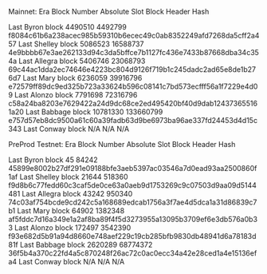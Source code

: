 Mainnet: Era Block Number Absolute Slot Block Header Hash

Last Byron block	4490510 	 4492799    f8084c61b6a238acec985b59310b6ecec49c0ab8352249afd7268da5cff2a457 
Last Shelley block	5086523 	 16588737   4e9bbbb67e3ae262133d94c3da5bffce7b1127fc436e7433b87668dba34c354a 
Last Allegra block	5406746 	 23068793   69c44ac1dda2ec74646e4223bc804d9126f719b1c245dadc2ad65e8de1b276d7 
Last Mary block	    6236059 	 39916796   e72579ff89dc9ed325b723a33624b596c08141c7bd573ecfff56a1f7229e4d09 
Last Alonzo block	7791698 	 72316796   c58a24ba8203e7629422a24d9dc68ce2ed495420bf40d9dab124373655161a20 
Last Babbage block	10781330 	 133660799  e757d57eb8dc9500a61c60a39fadb63d9be6973ba96ae337fd24453d4d15c343 
Last Conway block	N/A	N/A	N/A

PreProd Testnet: Era Block Number Absolute Slot Block Header Hash

Last Byron block	45 	 	 84242
45899e8002b27df291e09188bfe3aeb5397ac03546a7d0ead93aa2500860f1af Last Shelley
block	21644 	 518360
f9d8b6c77fedd60c3caf5de0ce63a0aeb9d1753269c9c07503d9aa09d5144481 Last Allegra
block	43242 	 950340
74c03af754bcde9cd242c5a168689edcab1756a3f7ae4d5dca1a31d86839c7b1 Last Mary
block	 	64902 	 1382348
af5fddc7d16a349e1a2af8ba89f4f5d3273955a13095b3709ef6e3db576a0b33 Last Alonzo
block	172497 	 3542390
f93e682d5b91a94d8660e748aef229c19cb285bfb9830db48941d6a78183d81f Last Babbage
block	2620289 68774372
36f5b4a370c22fd4a5c870248f26ac72c0ac0ecc34a42e28ced1a4e15136efa4 Last
Conway	block	N/A	N/A	N/A
